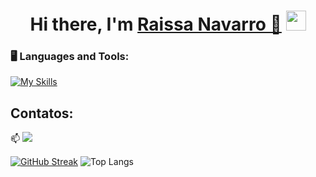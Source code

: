 <p align="center">

<div dsplay="inline-block">


</div>

<h1 align="center">Hi there, I'm <a href="https://www.linkedin.com/in/raissanavarro//" target="_blank">Raissa Navarro 👋</a> <img
src="https://github.com/RaissaNavarro/RaissaNavarro/raw/main/images/Hi.gif" height="32"/></h1>



### 🖥️ Languages and Tools: 

[![My Skills](https://skillicons.dev/icons?i=js,py,django,fastapi,react,spring)](https://skillicons.dev)


## Contatos:

📫 [![](https://skillicons.dev/icons?i=linkedin)](https://www.linkedin.com/in/raissanavarro/) 


[![GitHub Streak](https://streak-stats.demolab.com/?user=RaissaNavarro&theme=transparent)](https://git.io/streak-stats)
![Top Langs](https://github-readme-stats.vercel.app/api/top-langs/?username=RaissaNavarro&layout=compact&theme=transparent)


<br/>






